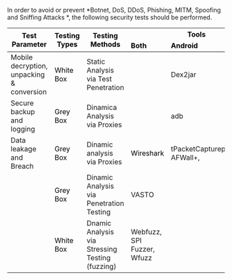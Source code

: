 
In order to avoid or prevent *Botnet, DoS, DDoS, Phishing, MITM, Spoofing and Sniffing Attacks *, the following security tests should be performed.

<table class="tg">
<thead>
  <tr>
    <th class="tg-0lax" rowspan="2"><span style="font-weight:700;font-style:normal;text-decoration:none;color:black">Test Parameter</span></th>
    <th class="tg-0lax" rowspan="2"><span style="font-weight:700;font-style:normal;text-decoration:none;color:black">Testing Types</span></th>
    <th class="tg-0lax" rowspan="2"><span style="font-weight:700;font-style:normal;text-decoration:none;color:black">Testing Methods</span></th>
    <th class="tg-0lax" colspan="3"><span style="font-weight:700;font-style:normal;text-decoration:none;color:black">Tools</span></th>
  </tr>
  <tr>
    <td class="tg-0lax"><span style="font-weight:700;font-style:normal;text-decoration:none;color:black">Both</span></td>
    <td class="tg-0lax"><span style="font-weight:700;font-style:normal;text-decoration:none;color:black">Android</span></td>
    <td class="tg-0lax"><span style="font-weight:700;font-style:normal;text-decoration:none;color:black">iOS</span></td>
  </tr>
</thead>
<tbody>
  <tr>
    <td class="tg-0lax">Mobile decryption, unpacking &amp; conversion </td>
    <td class="tg-0lax"><span style="font-weight:400;font-style:normal;text-decoration:none;color:black">White Box</span></td>
    <td class="tg-0lax">Static Analysis via Test Penetration </td>
    <td class="tg-0lax"></td>
    <td class="tg-0lax">Dex2jar </td>
    <td class="tg-0lax">Clutch </td>
  </tr>
  <tr>
    <td class="tg-0lax">Secure backup and logging </td>
    <td class="tg-0lax"><span style="font-weight:400;font-style:normal;text-decoration:none;color:black">Grey Box</span> </td>
    <td class="tg-0lax">Dinamica Analysis via Proxies</td>
    <td class="tg-0lax"></td>
    <td class="tg-0lax">adb </td>
    <td class="tg-0lax"></td>
  </tr>
  <tr>
    <td class="tg-0lax">Data leakage and Breach </td>
    <td class="tg-0lax"><span style="font-weight:400;font-style:normal;text-decoration:none;color:black">Grey Box</span> </td>
    <td class="tg-0lax">Dinamic analysis via Proxies </td>
    <td class="tg-0lax"><span style="font-weight:400;font-style:normal;text-decoration:none;color:black">Wireshark</span></td>
    <td class="tg-0lax">tPacketCapturepro, AFWall+, </td>
    <td class="tg-0lax"></td>
  </tr>
  <tr>
    <td class="tg-0lax"></td>
    <td class="tg-0lax"><span style="font-weight:400;font-style:normal;text-decoration:none;color:black">Grey Box</span> </td>
    <td class="tg-0lax">Dinamic Analysis via Penetration Testing</td>
    <td class="tg-0lax">VASTO </td>
    <td class="tg-0lax"></td>
    <td class="tg-0lax"></td>
  </tr>
  <tr>
    <td class="tg-0lax"></td>
    <td class="tg-0lax"><span style="font-weight:400;font-style:normal;text-decoration:none;color:black">White Box</span></td>
    <td class="tg-0lax">Dnamic Analysis via Stressing Testing (fuzzing) </td>
    <td class="tg-0lax">Webfuzz, SPI Fuzzer, Wfuzz </td>
    <td class="tg-0lax"></td>
    <td class="tg-0lax"></td>
  </tr>
</tbody>
</table>
